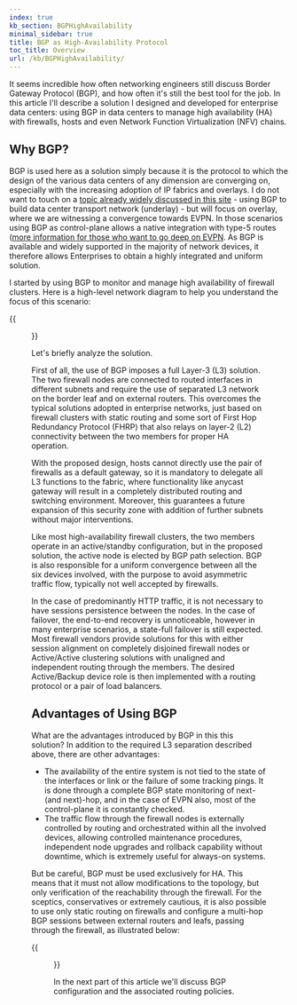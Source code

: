 ```yaml
---
index: true
kb_section: BGPHighAvailability
minimal_sidebar: true
title: BGP as High-Availability Protocol
toc_title: Overview
url: /kb/BGPHighAvailability/
---
```

It seems incredible how often networking engineers still discuss Border Gateway Protocol (BGP), and how often it's still the best tool for the job. In this article I'll describe a solution I designed and developed for enterprise data centers: using BGP in data centers to manage high availability (HA) with firewalls, hosts and even Network Function Virtualization (NFV) chains.

## Why BGP?

BGP is used here as a solution simply because it is the protocol to which the design of the various data centers of any dimension are converging on, especially with the increasing adoption of IP fabrics and overlays. I do not want to touch on a [topic already widely discussed in this site](https://www.ipspace.net/Data_Center_BGP) - using BGP to build data center transport network (underlay) - but will focus on overlay, where we are witnessing a convergence towards EVPN. In those scenarios using BGP as control-plane allows a native integration with type-5 routes ([more information for those who want to go deep on EVPN](https://www.ipspace.net/EVPN_Technical_Deep_Dive). As BGP is available and widely supported in the majority of network devices, it therefore allows Enterprises to obtain a highly integrated and uniform solution.

I started by using BGP to monitor and manage high availability of firewall clusters. Here is a high-level network diagram to help you understand the focus of this scenario:

{{<figure src="bgp-for-HA-00.png" caption="Network diagram">}}

Let's briefly analyze the solution.

First of all, the use of BGP imposes a full Layer-3 (L3) solution. The two firewall nodes are connected to routed interfaces in different subnets and require the use of separated L3 network on the border leaf and on external routers. This overcomes the typical solutions adopted in enterprise networks, just based on firewall clusters with static routing and some sort of First Hop Redundancy Protocol (FHRP) that also relays on layer-2 (L2) connectivity between the two members for proper HA operation.

With the proposed design, hosts cannot directly use the pair of firewalls as a default gateway, so it is mandatory to delegate all L3 functions to the fabric, where functionality like anycast gateway will result in a completely distributed routing and switching environment. Moreover, this guarantees a future expansion of this security zone with addition of further subnets without major interventions.

Like most high-availability firewall clusters, the two members operate in an active/standby configuration, but in the proposed solution, the active node is elected by BGP path selection. BGP is also responsible for a uniform convergence between all the six devices involved, with the purpose to avoid asymmetric traffic flow, typically not well accepted by firewalls.

In the case of predominantly HTTP traffic, it is not necessary to have sessions persistence between the nodes. In the case of failover, the end-to-end recovery is unnoticeable, however in many enterprise scenarios, a state-full failover is still expected. Most firewall vendors provide solutions for this with either session alignment on completely disjoined firewall nodes or Active/Active clustering solutions with unaligned and independent routing through the members. The desired Active/Backup device role is then implemented with a routing protocol or a pair of load balancers.

## Advantages of Using BGP

What are the advantages introduced by BGP in this this solution? In addition to the required L3 separation described above, there are other advantages:

-   The availability of the entire system is not tied to the state of the interfaces or link or the failure of some tracking pings. It is done through a complete BGP state monitoring of next-(and next)-hop, and in the case of EVPN also, most of the control-plane it is constantly checked.
-   The traffic flow through the firewall nodes is externally controlled by routing and orchestrated within all the involved devices, allowing controlled maintenance procedures, independent node upgrades and rollback capability without downtime, which is extremely useful for always-on systems.

But be careful, BGP must be used exclusively for HA. This means that it must not allow modifications to the topology, but only verification of the reachability through the firewall. For the sceptics, conservatives or extremely cautious, it is also possible to use only static routing on firewalls and configure a multi-hop BGP sessions between external routers and leafs, passing through the firewall, as illustrated below:

{{<figure src="bgp-for-HA-01.png" caption="Running BGP Across a Firewall">}}

In the next part of this article we'll discuss BGP configuration and the associated routing policies.
